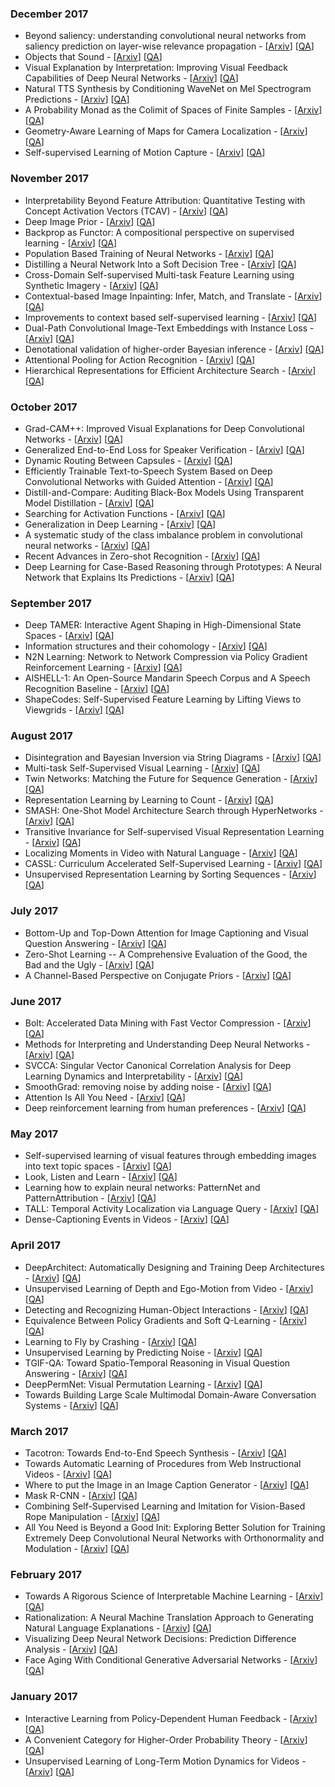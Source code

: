
### December 2017
- Beyond saliency: understanding convolutional neural networks from   saliency prediction on layer-wise relevance propagation - [[Arxiv](https://arxiv.org/abs/1712.08268)] [[QA](https://github.com/taesiri/ArXivQA/blob/main/papers/1712.08268.md)]
- Objects that Sound - [[Arxiv](https://arxiv.org/abs/1712.06651)] [[QA](https://github.com/taesiri/ArXivQA/blob/main/papers/1712.06651.md)]
- Visual Explanation by Interpretation: Improving Visual Feedback   Capabilities of Deep Neural Networks - [[Arxiv](https://arxiv.org/abs/1712.06302)] [[QA](https://github.com/taesiri/ArXivQA/blob/main/papers/1712.06302.md)]
- Natural TTS Synthesis by Conditioning WaveNet on Mel Spectrogram   Predictions - [[Arxiv](https://arxiv.org/abs/1712.05884)] [[QA](https://github.com/taesiri/ArXivQA/blob/main/papers/1712.05884.md)]
- A Probability Monad as the Colimit of Spaces of Finite Samples - [[Arxiv](https://arxiv.org/abs/1712.05363)] [[QA](https://github.com/taesiri/ArXivQA/blob/main/papers/1712.05363.md)]
- Geometry-Aware Learning of Maps for Camera Localization - [[Arxiv](https://arxiv.org/abs/1712.03342)] [[QA](https://github.com/taesiri/ArXivQA/blob/main/papers/1712.03342.md)]
- Self-supervised Learning of Motion Capture - [[Arxiv](https://arxiv.org/abs/1712.01337)] [[QA](https://github.com/taesiri/ArXivQA/blob/main/papers/1712.01337.md)]

### November 2017
- Interpretability Beyond Feature Attribution: Quantitative Testing with   Concept Activation Vectors (TCAV) - [[Arxiv](https://arxiv.org/abs/1711.11279)] [[QA](https://github.com/taesiri/ArXivQA/blob/main/papers/1711.11279.md)]
- Deep Image Prior - [[Arxiv](https://arxiv.org/abs/1711.10925)] [[QA](https://github.com/taesiri/ArXivQA/blob/main/papers/1711.10925.md)]
- Backprop as Functor: A compositional perspective on supervised learning - [[Arxiv](https://arxiv.org/abs/1711.10455)] [[QA](https://github.com/taesiri/ArXivQA/blob/main/papers/1711.10455.md)]
- Population Based Training of Neural Networks - [[Arxiv](https://arxiv.org/abs/1711.09846)] [[QA](https://github.com/taesiri/ArXivQA/blob/main/papers/1711.09846.md)]
- Distilling a Neural Network Into a Soft Decision Tree - [[Arxiv](https://arxiv.org/abs/1711.09784)] [[QA](https://github.com/taesiri/ArXivQA/blob/main/papers/1711.09784.md)]
- Cross-Domain Self-supervised Multi-task Feature Learning using Synthetic   Imagery - [[Arxiv](https://arxiv.org/abs/1711.09082)] [[QA](https://github.com/taesiri/ArXivQA/blob/main/papers/1711.09082.md)]
- Contextual-based Image Inpainting: Infer, Match, and Translate - [[Arxiv](https://arxiv.org/abs/1711.08590)] [[QA](https://github.com/taesiri/ArXivQA/blob/main/papers/1711.08590.md)]
- Improvements to context based self-supervised learning - [[Arxiv](https://arxiv.org/abs/1711.06379)] [[QA](https://github.com/taesiri/ArXivQA/blob/main/papers/1711.06379.md)]
- Dual-Path Convolutional Image-Text Embeddings with Instance Loss - [[Arxiv](https://arxiv.org/abs/1711.05535)] [[QA](https://github.com/taesiri/ArXivQA/blob/main/papers/1711.05535.md)]
- Denotational validation of higher-order Bayesian inference - [[Arxiv](https://arxiv.org/abs/1711.03219)] [[QA](https://github.com/taesiri/ArXivQA/blob/main/papers/1711.03219.md)]
- Attentional Pooling for Action Recognition - [[Arxiv](https://arxiv.org/abs/1711.01467)] [[QA](https://github.com/taesiri/ArXivQA/blob/main/papers/1711.01467.md)]
- Hierarchical Representations for Efficient Architecture Search - [[Arxiv](https://arxiv.org/abs/1711.00436)] [[QA](https://github.com/taesiri/ArXivQA/blob/main/papers/1711.00436.md)]

### October 2017
- Grad-CAM++: Improved Visual Explanations for Deep Convolutional Networks - [[Arxiv](https://arxiv.org/abs/1710.11063)] [[QA](https://github.com/taesiri/ArXivQA/blob/main/papers/1710.11063.md)]
- Generalized End-to-End Loss for Speaker Verification - [[Arxiv](https://arxiv.org/abs/1710.10467)] [[QA](https://github.com/taesiri/ArXivQA/blob/main/papers/1710.10467.md)]
- Dynamic Routing Between Capsules - [[Arxiv](https://arxiv.org/abs/1710.09829)] [[QA](https://github.com/taesiri/ArXivQA/blob/main/papers/1710.09829.md)]
- Efficiently Trainable Text-to-Speech System Based on Deep Convolutional   Networks with Guided Attention - [[Arxiv](https://arxiv.org/abs/1710.08969)] [[QA](https://github.com/taesiri/ArXivQA/blob/main/papers/1710.08969.md)]
- Distill-and-Compare: Auditing Black-Box Models Using Transparent Model   Distillation - [[Arxiv](https://arxiv.org/abs/1710.06169)] [[QA](https://github.com/taesiri/ArXivQA/blob/main/papers/1710.06169.md)]
- Searching for Activation Functions - [[Arxiv](https://arxiv.org/abs/1710.05941)] [[QA](https://github.com/taesiri/ArXivQA/blob/main/papers/1710.05941.md)]
- Generalization in Deep Learning - [[Arxiv](https://arxiv.org/abs/1710.05468)] [[QA](https://github.com/taesiri/ArXivQA/blob/main/papers/1710.05468.md)]
- A systematic study of the class imbalance problem in convolutional   neural networks - [[Arxiv](https://arxiv.org/abs/1710.05381)] [[QA](https://github.com/taesiri/ArXivQA/blob/main/papers/1710.05381.md)]
- Recent Advances in Zero-shot Recognition - [[Arxiv](https://arxiv.org/abs/1710.04837)] [[QA](https://github.com/taesiri/ArXivQA/blob/main/papers/1710.04837.md)]
- Deep Learning for Case-Based Reasoning through Prototypes: A Neural   Network that Explains Its Predictions - [[Arxiv](https://arxiv.org/abs/1710.04806)] [[QA](https://github.com/taesiri/ArXivQA/blob/main/papers/1710.04806.md)]

### September 2017
- Deep TAMER: Interactive Agent Shaping in High-Dimensional State Spaces - [[Arxiv](https://arxiv.org/abs/1709.10163)] [[QA](https://github.com/taesiri/ArXivQA/blob/main/papers/1709.10163.md)]
- Information structures and their cohomology - [[Arxiv](https://arxiv.org/abs/1709.07807)] [[QA](https://github.com/taesiri/ArXivQA/blob/main/papers/1709.07807.md)]
- N2N Learning: Network to Network Compression via Policy Gradient   Reinforcement Learning - [[Arxiv](https://arxiv.org/abs/1709.06030)] [[QA](https://github.com/taesiri/ArXivQA/blob/main/papers/1709.06030.md)]
- AISHELL-1: An Open-Source Mandarin Speech Corpus and A Speech   Recognition Baseline - [[Arxiv](https://arxiv.org/abs/1709.05522)] [[QA](https://github.com/taesiri/ArXivQA/blob/main/papers/1709.05522.md)]
- ShapeCodes: Self-Supervised Feature Learning by Lifting Views to   Viewgrids - [[Arxiv](https://arxiv.org/abs/1709.00505)] [[QA](https://github.com/taesiri/ArXivQA/blob/main/papers/1709.00505.md)]

### August 2017
- Disintegration and Bayesian Inversion via String Diagrams - [[Arxiv](https://arxiv.org/abs/1709.00322)] [[QA](https://github.com/taesiri/ArXivQA/blob/main/papers/1709.00322.md)]
- Multi-task Self-Supervised Visual Learning - [[Arxiv](https://arxiv.org/abs/1708.07860)] [[QA](https://github.com/taesiri/ArXivQA/blob/main/papers/1708.07860.md)]
- Twin Networks: Matching the Future for Sequence Generation - [[Arxiv](https://arxiv.org/abs/1708.06742)] [[QA](https://github.com/taesiri/ArXivQA/blob/main/papers/1708.06742.md)]
- Representation Learning by Learning to Count - [[Arxiv](https://arxiv.org/abs/1708.06734)] [[QA](https://github.com/taesiri/ArXivQA/blob/main/papers/1708.06734.md)]
- SMASH: One-Shot Model Architecture Search through HyperNetworks - [[Arxiv](https://arxiv.org/abs/1708.05344)] [[QA](https://github.com/taesiri/ArXivQA/blob/main/papers/1708.05344.md)]
- Transitive Invariance for Self-supervised Visual Representation Learning - [[Arxiv](https://arxiv.org/abs/1708.02901)] [[QA](https://github.com/taesiri/ArXivQA/blob/main/papers/1708.02901.md)]
- Localizing Moments in Video with Natural Language - [[Arxiv](https://arxiv.org/abs/1708.01641)] [[QA](https://github.com/taesiri/ArXivQA/blob/main/papers/1708.01641.md)]
- CASSL: Curriculum Accelerated Self-Supervised Learning - [[Arxiv](https://arxiv.org/abs/1708.01354)] [[QA](https://github.com/taesiri/ArXivQA/blob/main/papers/1708.01354.md)]
- Unsupervised Representation Learning by Sorting Sequences - [[Arxiv](https://arxiv.org/abs/1708.01246)] [[QA](https://github.com/taesiri/ArXivQA/blob/main/papers/1708.01246.md)]

### July 2017
- Bottom-Up and Top-Down Attention for Image Captioning and Visual   Question Answering - [[Arxiv](https://arxiv.org/abs/1707.07998)] [[QA](https://github.com/taesiri/ArXivQA/blob/main/papers/1707.07998.md)]
- Zero-Shot Learning -- A Comprehensive Evaluation of the Good, the Bad   and the Ugly - [[Arxiv](https://arxiv.org/abs/1707.00600)] [[QA](https://github.com/taesiri/ArXivQA/blob/main/papers/1707.00600.md)]
- A Channel-Based Perspective on Conjugate Priors - [[Arxiv](https://arxiv.org/abs/1707.00269)] [[QA](https://github.com/taesiri/ArXivQA/blob/main/papers/1707.00269.md)]

### June 2017
- Bolt: Accelerated Data Mining with Fast Vector Compression - [[Arxiv](https://arxiv.org/abs/1706.10283)] [[QA](https://github.com/taesiri/ArXivQA/blob/main/papers/1706.10283.md)]
- Methods for Interpreting and Understanding Deep Neural Networks - [[Arxiv](https://arxiv.org/abs/1706.07979)] [[QA](https://github.com/taesiri/ArXivQA/blob/main/papers/1706.07979.md)]
- SVCCA: Singular Vector Canonical Correlation Analysis for Deep Learning   Dynamics and Interpretability - [[Arxiv](https://arxiv.org/abs/1706.05806)] [[QA](https://github.com/taesiri/ArXivQA/blob/main/papers/1706.05806.md)]
- SmoothGrad: removing noise by adding noise - [[Arxiv](https://arxiv.org/abs/1706.03825)] [[QA](https://github.com/taesiri/ArXivQA/blob/main/papers/1706.03825.md)]
- Attention Is All You Need - [[Arxiv](https://arxiv.org/abs/1706.03762)] [[QA](https://github.com/taesiri/ArXivQA/blob/main/papers/1706.03762.md)]
- Deep reinforcement learning from human preferences - [[Arxiv](https://arxiv.org/abs/1706.03741)] [[QA](https://github.com/taesiri/ArXivQA/blob/main/papers/1706.03741.md)]

### May 2017
- Self-supervised learning of visual features through embedding images   into text topic spaces - [[Arxiv](https://arxiv.org/abs/1705.08631)] [[QA](https://github.com/taesiri/ArXivQA/blob/main/papers/1705.08631.md)]
- Look, Listen and Learn - [[Arxiv](https://arxiv.org/abs/1705.08168)] [[QA](https://github.com/taesiri/ArXivQA/blob/main/papers/1705.08168.md)]
- Learning how to explain neural networks: PatternNet and   PatternAttribution - [[Arxiv](https://arxiv.org/abs/1705.05598)] [[QA](https://github.com/taesiri/ArXivQA/blob/main/papers/1705.05598.md)]
- TALL: Temporal Activity Localization via Language Query - [[Arxiv](https://arxiv.org/abs/1705.02101)] [[QA](https://github.com/taesiri/ArXivQA/blob/main/papers/1705.02101.md)]
- Dense-Captioning Events in Videos - [[Arxiv](https://arxiv.org/abs/1705.00754)] [[QA](https://github.com/taesiri/ArXivQA/blob/main/papers/1705.00754.md)]

### April 2017
- DeepArchitect: Automatically Designing and Training Deep Architectures - [[Arxiv](https://arxiv.org/abs/1704.08792)] [[QA](https://github.com/taesiri/ArXivQA/blob/main/papers/1704.08792.md)]
- Unsupervised Learning of Depth and Ego-Motion from Video - [[Arxiv](https://arxiv.org/abs/1704.07813)] [[QA](https://github.com/taesiri/ArXivQA/blob/main/papers/1704.07813.md)]
- Detecting and Recognizing Human-Object Interactions - [[Arxiv](https://arxiv.org/abs/1704.07333)] [[QA](https://github.com/taesiri/ArXivQA/blob/main/papers/1704.07333.md)]
- Equivalence Between Policy Gradients and Soft Q-Learning - [[Arxiv](https://arxiv.org/abs/1704.06440)] [[QA](https://github.com/taesiri/ArXivQA/blob/main/papers/1704.06440.md)]
- Learning to Fly by Crashing - [[Arxiv](https://arxiv.org/abs/1704.05588)] [[QA](https://github.com/taesiri/ArXivQA/blob/main/papers/1704.05588.md)]
- Unsupervised Learning by Predicting Noise - [[Arxiv](https://arxiv.org/abs/1704.05310)] [[QA](https://github.com/taesiri/ArXivQA/blob/main/papers/1704.05310.md)]
- TGIF-QA: Toward Spatio-Temporal Reasoning in Visual Question Answering - [[Arxiv](https://arxiv.org/abs/1704.04497)] [[QA](https://github.com/taesiri/ArXivQA/blob/main/papers/1704.04497.md)]
- DeepPermNet: Visual Permutation Learning - [[Arxiv](https://arxiv.org/abs/1704.02729)] [[QA](https://github.com/taesiri/ArXivQA/blob/main/papers/1704.02729.md)]
- Towards Building Large Scale Multimodal Domain-Aware Conversation   Systems - [[Arxiv](https://arxiv.org/abs/1704.00200)] [[QA](https://github.com/taesiri/ArXivQA/blob/main/papers/1704.00200.md)]

### March 2017
- Tacotron: Towards End-to-End Speech Synthesis - [[Arxiv](https://arxiv.org/abs/1703.10135)] [[QA](https://github.com/taesiri/ArXivQA/blob/main/papers/1703.10135.md)]
- Towards Automatic Learning of Procedures from Web Instructional Videos - [[Arxiv](https://arxiv.org/abs/1703.09788)] [[QA](https://github.com/taesiri/ArXivQA/blob/main/papers/1703.09788.md)]
- Where to put the Image in an Image Caption Generator - [[Arxiv](https://arxiv.org/abs/1703.09137)] [[QA](https://github.com/taesiri/ArXivQA/blob/main/papers/1703.09137.md)]
- Mask R-CNN - [[Arxiv](https://arxiv.org/abs/1703.06870)] [[QA](https://github.com/taesiri/ArXivQA/blob/main/papers/1703.06870.md)]
- Combining Self-Supervised Learning and Imitation for Vision-Based Rope   Manipulation - [[Arxiv](https://arxiv.org/abs/1703.02018)] [[QA](https://github.com/taesiri/ArXivQA/blob/main/papers/1703.02018.md)]
- All You Need is Beyond a Good Init: Exploring Better Solution for   Training Extremely Deep Convolutional Neural Networks with Orthonormality and   Modulation - [[Arxiv](https://arxiv.org/abs/1703.01827)] [[QA](https://github.com/taesiri/ArXivQA/blob/main/papers/1703.01827.md)]

### February 2017
- Towards A Rigorous Science of Interpretable Machine Learning - [[Arxiv](https://arxiv.org/abs/1702.08608)] [[QA](https://github.com/taesiri/ArXivQA/blob/main/papers/1702.08608.md)]
- Rationalization: A Neural Machine Translation Approach to Generating   Natural Language Explanations - [[Arxiv](https://arxiv.org/abs/1702.07826)] [[QA](https://github.com/taesiri/ArXivQA/blob/main/papers/1702.07826.md)]
- Visualizing Deep Neural Network Decisions: Prediction Difference   Analysis - [[Arxiv](https://arxiv.org/abs/1702.04595)] [[QA](https://github.com/taesiri/ArXivQA/blob/main/papers/1702.04595.md)]
- Face Aging With Conditional Generative Adversarial Networks - [[Arxiv](https://arxiv.org/abs/1702.01983)] [[QA](https://github.com/taesiri/ArXivQA/blob/main/papers/1702.01983.md)]

### January 2017
- Interactive Learning from Policy-Dependent Human Feedback - [[Arxiv](https://arxiv.org/abs/1701.06049)] [[QA](https://github.com/taesiri/ArXivQA/blob/main/papers/1701.06049.md)]
- A Convenient Category for Higher-Order Probability Theory - [[Arxiv](https://arxiv.org/abs/1701.02547)] [[QA](https://github.com/taesiri/ArXivQA/blob/main/papers/1701.02547.md)]
- Unsupervised Learning of Long-Term Motion Dynamics for Videos - [[Arxiv](https://arxiv.org/abs/1701.01821)] [[QA](https://github.com/taesiri/ArXivQA/blob/main/papers/1701.01821.md)]

